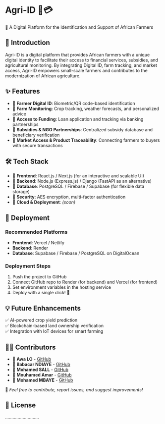 # Agri-ID 🌱💳  

🚀 A Digital Platform for the Identification and Support of African Farmers

## 📌 Introduction
Agri-ID is a digital platform that provides African farmers with a unique digital identity to facilitate their access to financial services, subsidies, and agricultural monitoring. By integrating Digital ID, farm tracking, and market access, Agri-ID empowers small-scale farmers and contributes to the modernization of African agriculture.

## ✨ Features
- 🔹 **Farmer Digital ID**: Biometric/QR code-based identification
- 🔹 **Farm Monitoring**: Crop tracking, weather forecasts, and personalized advice
- 🔹 **Access to Funding**: Loan application and tracking via banking partnerships
- 🔹 **Subsidies & NGO Partnerships**: Centralized subsidy database and beneficiary verification
- 🔹 **Market Access & Product Traceability**: Connecting farmers to buyers with secure transactions

## 🛠️ Tech Stack
- 📌 **Frontend**: React.js / Next.js (for an interactive and scalable UI)
- 📌 **Backend**: Node.js (Express.js) / Django (FastAPI as an alternative)
- 📌 **Database**: PostgreSQL / Firebase / Supabase (for flexible data storage)
- 📌 **Security**: AES encryption, multi-factor authentication
- 📌 **Cloud & Deployment**: *(soon)*

## 🚀 Deployment
### Recommended Platforms
- **Frontend**: Vercel / Netlify
- **Backend**: Render
- **Database**: Supabase / Firebase / PostgreSQL on DigitalOcean

### Deployment Steps
1. Push the project to GitHub
2. Connect GitHub repo to Render (for backend) and Vercel (for frontend)
3. Set environment variables in the hosting service
4. Deploy with a single click! 🚀

## 💡 Future Enhancements
✅ AI-powered crop yield prediction  
✅ Blockchain-based land ownership verification  
✅ Integration with IoT devices for smart farming  

## 🧑‍💻 Contributors
- 👤 **Awa LO** - [GitHub](https://github.com/Awa-LO)
- 👤 **Babacar NDIAYE** - [GitHub](https://github.com/ndiaye47/)
- 👤 **Mohamed SALL** - [GitHub](https://github.com/medz1511)
- 👤 **Mouhamed Amar** - [GitHub](#)
- 👤 **Mohamed MBAYE** - [GitHub](#)

💬 *Feel free to contribute, report issues, and suggest improvements!*

## 📜 License
...........................
